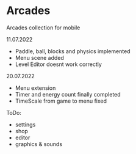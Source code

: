 # Arcades
Arcades collection for mobile

11.07.2022
- Paddle, ball, blocks and physics implemented
- Menu scene added
- Level Editor doesnt work correctly

20.07.2022
- Menu extension
- Timer and energy count finally completed
- TimeScale from game to menu fixed

ToDo:
- settings
- shop
- editor
- graphics & sounds
